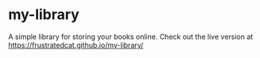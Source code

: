 # my-library

A simple library for storing your books online. Check out the live version at https://frustratedcat.github.io/my-library/

